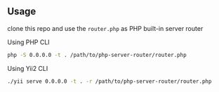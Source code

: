 ## Usage
clone this repo and use the `router.php` as PHP built-in server router

Using PHP CLI
```sh
php -S 0.0.0.0 -t . /path/to/php-server-router/router.php
```

Using Yii2 CLI
```sh
./yii serve 0.0.0.0 -t . -r /path/to/php-server-router/router.php
```